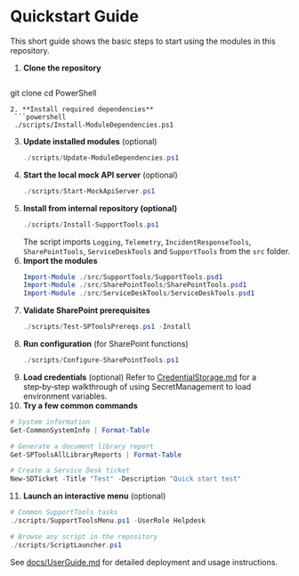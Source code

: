# Quickstart Guide

This short guide shows the basic steps to start using the modules in this repository.

1. **Clone the repository**
   ```powershell
 git clone <internal repo URL>
 cd PowerShell
  ```
2. **Install required dependencies**
   ```powershell
   ./scripts/Install-ModuleDependencies.ps1
   ```
3. **Update installed modules** (optional)
   ```powershell
   ./scripts/Update-ModuleDependencies.ps1
   ```
4. **Start the local mock API server** (optional)
   ```powershell
   ./scripts/Start-MockApiServer.ps1
   ```
5. **Install from internal repository (optional)**
   ```powershell
   ./scripts/Install-SupportTools.ps1
   ```
    The script imports `Logging`, `Telemetry`, `IncidentResponseTools`,
    `SharePointTools`, `ServiceDeskTools` and `SupportTools` from the `src`
    folder.
6. **Import the modules**
   ```powershell
   Import-Module ./src/SupportTools/SupportTools.psd1
   Import-Module ./src/SharePointTools/SharePointTools.psd1
   Import-Module ./src/ServiceDeskTools/ServiceDeskTools.psd1
   ```
7. **Validate SharePoint prerequisites**
   ```powershell
   ./scripts/Test-SPToolsPrereqs.ps1 -Install
   ```
8. **Run configuration** (for SharePoint functions)
   ```powershell
   ./scripts/Configure-SharePointTools.ps1
   ```
9. **Load credentials** (optional)
   Refer to [CredentialStorage.md](CredentialStorage.md) for a step‑by‑step
   walkthrough of using SecretManagement to load environment variables.
10. **Try a few common commands**
   ```powershell
   # System information
   Get-CommonSystemInfo | Format-Table

   # Generate a document library report
   Get-SPToolsAllLibraryReports | Format-Table

   # Create a Service Desk ticket
   New-SDTicket -Title "Test" -Description "Quick start test"
   ```
11. **Launch an interactive menu** (optional)
   ```powershell
   # Common SupportTools tasks
   ./scripts/SupportToolsMenu.ps1 -UserRole Helpdesk

   # Browse any script in the repository
   ./scripts/ScriptLauncher.ps1
   ```

See [docs/UserGuide.md](UserGuide.md) for detailed deployment and usage instructions.
